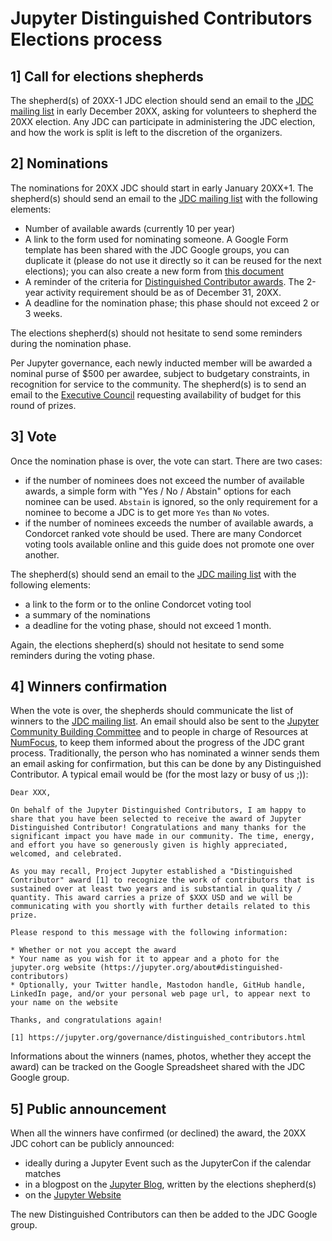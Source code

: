 # Jupyter Distinguished Contributors Elections process

## 1] Call for elections shepherds

The shepherd(s) of 20XX-1 JDC election should send an email to the [JDC mailing list](jupyter-distinguished-contributors@googlegroups.com) in early December 20XX, asking for volunteers to shepherd the 20XX election. Any JDC can participate in administering the JDC election, and how the work is split is left to the discretion of the organizers.

## 2] Nominations

The nominations for 20XX JDC should start in early January 20XX+1. The shepherd(s) should send an email to the [JDC mailing list](jupyter-distinguished-contributors@googlegroups.com) with the following elements:

- Number of available awards (currently 10 per year)
- A link to the form used for nominating someone. A Google Form template has been shared with the JDC Google groups, you can duplicate it (please do not use it directly so it can be reused for the next elections); you can also create a new form from [this document](https://github.com/jupyter/distinguished-contributors/blob/main/nomination-forms/2020.md)
- A reminder of the criteria for [Distinguished Contributor awards](https://jupyter.org/governance/distinguished_contributors.html#criteria-for-nominating-new-distinguished-contributors). The 2-year activity requirement should be as of December 31, 20XX.
- A deadline for the nomination phase; this phase should not exceed 2 or 3 weeks.

The elections shepherd(s) should not hesitate to send some reminders during the nomination phase.

Per Jupyter governance, each newly inducted member will be awarded a nominal purse of $500 per awardee, subject to budgetary constraints, in recognition for service to the community. The shepherd(s) is to send an email to the [Executive Council](jupyter-executive-council@googlegroups.com) requesting availability of budget for this round of prizes.

## 3] Vote

Once the nomination phase is over, the vote can start. There are two cases:

- if the number of nominees does not exceed the number of available awards, a simple form with "Yes / No / Abstain" options for each nominee can be used. `Abstain` is ignored, so the only requirement for a nominee to become a JDC is to get more `Yes` than `No` votes.
- if the number of nominees exceeds the number of available awards, a Condorcet ranked vote should be used. There are many Condorcet voting tools available online and this guide does not promote one over another.

The shepherd(s) should send an email to the [JDC mailing list](jupyter-distinguished-contributors@googlegroups.com) with the following elements:
- a link to the form or to the online Condorcet voting tool
- a summary of the nominations
- a deadline for the voting phase, should not exceed 1 month.

Again, the elections shepherd(s) should not hesitate to send some reminders during the voting phase.

## 4] Winners confirmation

When the vote is over, the shepherds should communicate the list of winners to the [JDC mailing list](jupyter-distinguished-contributors@googlegroups.com). An email should also be sent to the [Jupyter Community Building Committee](jupyter-community-building-committee@googlegroups.com) and to people in charge of Resources at [NumFocus](https://numfocus.org/community/people), to keep them informed about the progress of the JDC grant process.
Traditionally, the person who has nominated a winner sends them an email asking for confirmation, but this can be done by any Distinguished Contributor. A typical email would be (for the most lazy or busy of us ;)):

```
Dear XXX,

On behalf of the Jupyter Distinguished Contributors, I am happy to share that you have been selected to receive the award of Jupyter Distinguished Contributor! Congratulations and many thanks for the significant impact you have made in our community. The time, energy, and effort you have so generously given is highly appreciated, welcomed, and celebrated.
 
As you may recall, Project Jupyter established a "Distinguished Contributor" award [1] to recognize the work of contributors that is sustained over at least two years and is substantial in quality / quantity. This award carries a prize of $XXX USD and we will be communicating with you shortly with further details related to this prize.

Please respond to this message with the following information:

* Whether or not you accept the award
* Your name as you wish for it to appear and a photo for the jupyter.org website (https://jupyter.org/about#distinguished-contributors)
* Optionally, your Twitter handle, Mastodon handle, GitHub handle, LinkedIn page, and/or your personal web page url, to appear next to your name on the website

Thanks, and congratulations again!

[1] https://jupyter.org/governance/distinguished_contributors.html
```

Informations about the winners (names, photos, whether they accept the award) can be tracked on the Google Spreadsheet shared with the JDC Google group.

## 5] Public announcement

When all the winners have confirmed (or declined) the award, the 20XX JDC cohort can be publicly announced:
- ideally during a Jupyter Event such as the JupyterCon if the calendar matches
- in a blogpost on the [Jupyter Blog](https://blog.jupyter.org), written by the elections shepherd(s)
- on the [Jupyter Website](https://jupyter.org/about#distinguished-contributors)

The new Distinguished Contributors can then be added to the JDC Google group.

